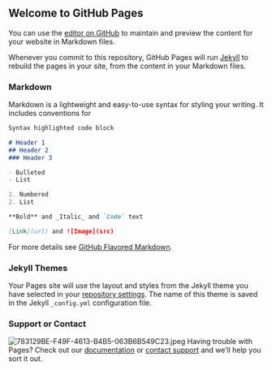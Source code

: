 ## Welcome to GitHub Pages

You can use the [editor on GitHub](https://github.com/The-McCoys/Blog/edit/master/README.md) to maintain and preview the content for your website in Markdown files.

Whenever you commit to this repository, GitHub Pages will run [Jekyll](https://jekyllrb.com/) to rebuild the pages in your site, from the content in your Markdown files.

### Markdown

Markdown is a lightweight and easy-to-use syntax for styling your writing. It includes conventions for

```markdown
Syntax highlighted code block

# Header 1
## Header 2
### Header 3

- Bulleted
- List

1. Numbered
2. List

**Bold** and _Italic_ and `Code` text

[Link](url) and ![Image](src)
```

For more details see [GitHub Flavored Markdown](https://guides.github.com/features/mastering-markdown/).

### Jekyll Themes

Your Pages site will use the layout and styles from the Jekyll theme you have selected in your [repository settings](https://github.com/The-McCoys/Blog/settings). The name of this theme is saved in the Jekyll `_config.yml` configuration file.

### Support or Contact
![783129BE-F49F-4613-B4B5-063B6B549C23.jpeg](https://drive.google.com/file/d/18aSFT80jMgI-tp4N9dMTE7-RO3lYmhef)
Having trouble with Pages? Check out our [documentation](https://help.github.com/categories/github-pages-basics/) or [contact support](https://github.com/contact) and we’ll help you sort it out.
